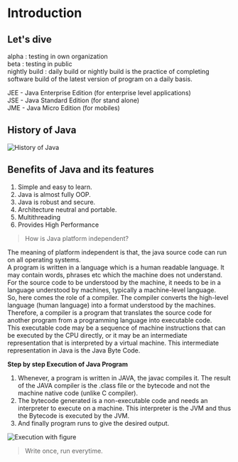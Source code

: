 # Introduction

## Let's dive
alpha : testing in own organization  
beta : testing in public  
nightly build : daily build or nightly build is the practice of completing software build of the latest version of program on a daily basis.

JEE - Java Enterprise Edition (for enterprise level applications)  
JSE - Java Standard Edition (for stand alone)  
JME - Java Micro Edition (for mobiles)  

## History of Java

![History of Java](https://i.ibb.co/KsfHdhT/History-of-Java-1.jpg)

## Benefits of Java and its features 

1. Simple and easy to learn.
2. Java is  almost fully OOP.
3. Java is robust and secure.
4. Architecture neutral and portable.
5. Multithreading
6. Provides High Performance


> How is Java platform independent?

The meaning of platform independent is that, the java source code can run on all operating systems.  
A program is written in a language which is a human readable language. It may contain words, phrases etc which the machine does not understand. For the source code to be understood by the machine, it needs to be in a language understood by machines, typically a machine-level language.   
So, here comes the role of a compiler. The compiler converts the high-level language (human language) into a format understood by the machines. Therefore, a compiler is a program that translates the source code for another program from a programming language into executable code.  
This executable code may be a sequence of machine instructions that can be executed by the CPU directly, or it may be an intermediate representation that is interpreted by a virtual machine. This intermediate representation in Java is the Java Byte Code.

**Step by step Execution of Java Program**

   1.  Whenever, a program is written in JAVA, the javac compiles it.
    The result of the JAVA compiler is the .class file or the bytecode and not the machine native code (unlike C compiler).
   2.  The bytecode generated is a non-executable code and needs an interpreter to execute on a machine. This interpreter is the JVM and thus the Bytecode is executed by the JVM.
   3.  And finally program runs to give the desired output.

![Execution with figure](https://cdncontribute.geeksforgeeks.org/wp-content/uploads/java-platform-independent.png)

> Write once, run everytime.

  
